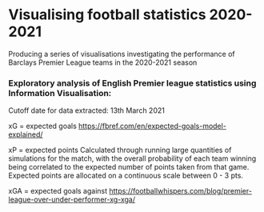 # Visualising football statistics 2020-2021
 Producing a series of visualisations investigating the performance of Barclays Premier League teams in the 2020-2021 season

### Exploratory analysis of English Premier league statistics using Information Visualisation:

Cutoff date for data extracted: 13th March 2021

xG = expected goals
https://fbref.com/en/expected-goals-model-explained/

xP = expected points
Calculated through running large quantities of simulations for the match, with the overall probability of each team winning
being correlated to the expected number of points taken from that game. Expected points are allocated on a continuous scale
between 0 - 3 pts.

xGA = expected goals against
https://footballwhispers.com/blog/premier-league-over-under-performer-xg-xga/
